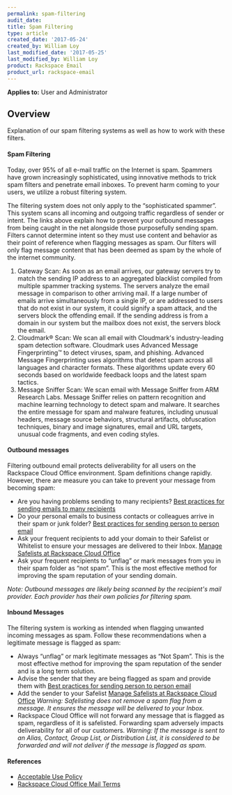 ```yaml
---
permalink: spam-filtering
audit_date:
title: Spam Filtering
type: article
created_date: '2017-05-24'
created_by: William Loy
last_modified_date: '2017-05-25'
last_modified_by: William Loy
product: Rackspace Email
product_url: rackspace-email
---
```

**Applies to:** User and Administrator


## Overview
Explanation of our spam filtering systems as well as how to work with these filters.


#### Spam Filtering
Today, over 95% of all e-mail traffic on the Internet is spam. Spammers have grown increasingly sophisticated, using innovative methods to trick spam filters and penetrate email inboxes. To prevent harm coming to your users, we utilize a robust filtering system.


The filtering system does not only apply to the “sophisticated spammer”. This system scans all incoming and outgoing traffic regardless of sender or intent. The links above explain how to prevent your outbound messages from being caught in the net alongside those purposefully sending spam. Filters cannot determine intent so they must use content and behavior as their point of reference when flagging messages as spam. Our filters will only flag message content that has been deemed as spam by the whole of the internet community.


1.	Gateway Scan: As soon as an email arrives, our gateway servers try to match the sending IP address to an aggregated blacklist compiled from multiple spammer tracking systems. The servers analyze the email message in comparison to other arriving mail. If a large number of emails arrive simultaneously from a single IP, or are addressed to users that do not exist in our system, it could signify a spam attack, and the servers block the offending email. If the sending address is from a domain in our system but the mailbox does not exist, the servers block the email.
2.	Cloudmark® Scan: We scan all email with Cloudmark's industry-leading spam detection software. Cloudmark uses Advanced Message Fingerprinting™ to detect viruses, spam, and phishing. Advanced Message Fingerprinting uses algorithms that detect spam across all languages and character formats. These algorithms update every 60 seconds based on worldwide feedback loops and the latest spam tactics.
3.	Message Sniffer Scan: We scan email with Message Sniffer from ARM Research Labs. Message Sniffer relies on pattern recognition and machine learning technology to detect spam and malware. It searches the entire message for spam and malware features, including unusual headers, message source behaviors, structural artifacts, obfuscation techniques, binary and image signatures, email and URL targets, unusual code fragments, and even coding styles.


#### Outbound messages
Filtering outbound email protects deliverability for all users on the Rackspace Cloud Office environment.
Spam definitions change rapidly. However, there are measure you can take to prevent your message from becoming spam:

- Are you having problems sending to many recipients? [Best practices for sending emails to many recipients](/how-to/best-practices-for-sending-emails-to-many-recipients/)
- Do your personal emails to business contacts or colleagues arrive in their spam or junk folder? [Best practices for sending person to person email](/how-to/best-practices-for-sending-person-to-person-email/)
- Ask your frequent recipients to add your domain to their Safelist or Whitelist to ensure your messages are delivered to their Inbox. [Manage Safelists at Rackspace Cloud Office](/how-to/spam-preferences-safe-lists-and-black-list-in-rackspace-email/#manage-safelists)
- Ask your frequent recipients to “unflag” or mark messages from you in their spam folder as “not spam”. This is the most effective method for improving the spam reputation of your sending domain.

*Note: Outbound messages are likely being scanned by the recipient's mail provider. Each provider has their own policies for filtering spam.*


#### Inbound Messages
The filtering system is working as intended when flagging unwanted incoming messages as spam.  Follow these recommendations when a legitimate message is flagged as spam:

- Always “unflag” or mark legitimate messages  as “Not Spam”. This is the most effective method for improving the spam reputation of the sender and is a long term solution.
- Advise the sender that they are being flagged as spam and provide them with [Best practices for sending person to person email](/how-to/best-practices-for-sending-person-to-person-email/)
- Add the sender to your Safelist [Manage Safelists at Rackspace Cloud Office](/how-to/spam-preferences-safe-lists-and-black-list-in-rackspace-email/#manage-safelists)
*Warning: Safelisting does not remove a spam flag from a message. It ensures the message will be delivered to your Inbox.*
- Rackspace Cloud Office will not forward any message that is flagged as spam, regardless of it is safelisted. Forwarding spam adversely impacts deliverability for all of our customers.
*Warning: If the message is sent to an Alias, Contact, Group List, or Distribution List, it is considered to be forwarded and will not deliver if the message is flagged as spam.*



#### References
- [Acceptable Use Policy](https://www.rackspace.com/information/legal/aup?_ga=2.75345873.298003222.1495221511-62538955.1439921553)
- [Rackspace Cloud Office Mail Terms](https://www.rackspace.com/information/legal/mailterms) 
